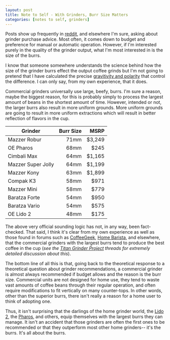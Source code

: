 ```yaml
---
layout: post
title: Note to Self - With Grinders, Burr Size Matters
categories: [notes to self, grinders]
---
```


Posts show up frequently in [reddit](http://www.reddit.com/r/Coffee/), and elsewhere I'm sure, asking about grinder purchase advice. Most often, it comes down to budget and preference for manual or automatic operation. However, if I'm interested purely in the quality of the grinder output, what I'm most interested in is the size of the burrs.

I know that someone somewhere understands the science behind how the size of the grinder burrs effect the output coffee grinds but I'm not going to pretend that I have calculated the precise [gravitivity and polarity](https://www.youtube.com/watch?v=KfWc47SEPA0#t=173) that control the difference. I can only say, from my own experience, that it does.

Commercial grinders universally use large, beefy, burrs.  I'm sure a reason, maybe the biggest reason, for this is probably simply to process the largest amount of beans in the shortest amount of time. However, intended or not, the larger burrs also result in more uniform grounds. More uniform grounds are going to result in more uniform extractions which will result in better reflection of flavors in the cup.

|Grinder           |Burr Size   |MSRP     |
|------------------|-----------:|--------:|
|Mazzer Robur      |        71mm|$3,249   |
|OE Pharos         |        68mm|$245     |
|Cimbali Max       |        64mm|$1,165   |
|Mazzer Super Jolly|        64mm|$1,199   |
|Mazzer Kony       |        63mm|$1,899   |
|Compak K3         |        58mm|$971     |
|Mazzer Mini       |        58mm|$779     |
|Baratza Forte     |        54mm|$950     |
|Baratza Vario     |        54mm|$575     |
|OE Lido 2         |        48mm|$175     |        

The above very official sounding logic has not, in any way, been fact-checked. That said, I think it's clear from my own experience as well as those found in forums such as [CoffeeGeek](http://www.coffeegeek.com), [Home Barista](http://www.home-barista.com), and elsewhere, that the commercial grinders with the largest burrs tend to produce the best coffee in the cup (*see the [Titan Grinder Project](http://www.home-barista.com/reviews/titan-grinder-project-t4126.html) threads for extremely detailed discussion about this*).

The bottom line of all this is that, going back to the theoretical response to a theoretical question about grinder recommendations, a commercial grinder is almost always recommended if budget allows and the reason is the burr size. Commercial units are not designed for home use, they tend to waste vast amounts of coffee beans through their regular operation, and often require modifications to fit vertically on many counter-tops. In other words, other than the superior burrs, there isn't really a reason for a home user to think of adopting one.

Thus, it isn't surprising that the darlings of the home grinder world, the [Lido 2](http://www.oehandgrinders.com/OE-LIDO-2-Manual-Coffee-Grinder_p_14.html), the [Pharos](http://www.oehandgrinders.com/OE-Pharos-Manual-Coffee-Grinder_p_15.html), and others, equip themselves with the largest burrs they can manage. It isn't an accident that those grinders are often the first ones to be recommended or that they outperform most other home grinders-- it's the burrs. It's all about the burrs.